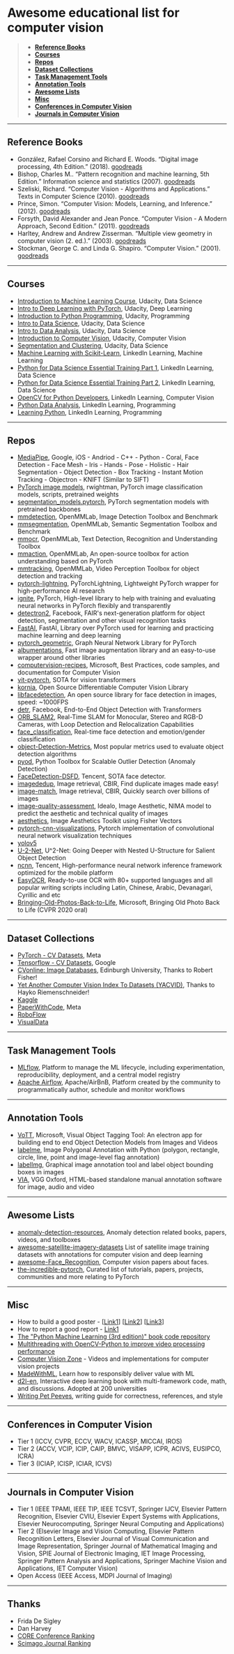 # Awesome educational list for computer vision
> * **[Reference Books](https://github.com/mawady/Awesome_CV#Reference-Books)**
> * **[Courses](https://github.com/mawady/Awesome_CV#Courses)**
> * **[Repos](https://github.com/mawady/Awesome_CV#Repos)**
> * **[Dataset Collections](https://github.com/mawady/Awesome_CV#Dataset-Collections)**
> * **[Task Management Tools](https://github.com/mawady/Awesome_CV#Task-Management-Tools)**
> * **[Annotation Tools](https://github.com/mawady/Awesome_CV#Annotation-Tools)**
> * **[Awesome Lists](https://github.com/mawady/Awesome_CV#Awesome-Lists)**
> * **[Misc](https://github.com/mawady/Awesome_CV#Misc)**
> * **[Conferences in Computer Vision](https://github.com/mawady/Awesome_CV#Conferences-in-Computer-Vision)**
> * **[Journals in Computer Vision](https://github.com/mawady/Awesome_CV#Journals-in-Computer-Vision)**
---

## Reference Books
- González, Rafael Corsino and Richard E. Woods. “Digital image processing, 4th Edition.” (2018). [goodreads](https://www.goodreads.com/book/show/42937189-digital-image-processing)
- Bishop, Charles M.. “Pattern recognition and machine learning, 5th Edition.” Information science and statistics (2007). [goodreads](https://www.goodreads.com/book/show/37572203-pattern-recognition-and-machine-learning)
- Szeliski, Richard. “Computer Vision - Algorithms and Applications.” Texts in Computer Science (2010). [goodreads](https://www.goodreads.com/book/show/9494221-computer-vision)
- Prince, Simon. “Computer Vision: Models, Learning, and Inference.” (2012). [goodreads](https://www.goodreads.com/book/show/15792261-computer-vision)
- Forsyth, David Alexander and Jean Ponce. “Computer Vision - A Modern Approach, Second Edition.” (2011). [goodreads](https://www.goodreads.com/book/show/14857613-computer-vision)
- Harltey, Andrew and Andrew Zisserman. “Multiple view geometry in computer vision (2. ed.).” (2003). [goodreads](https://www.goodreads.com/book/show/89897.Multiple_View_Geometry_in_Computer_Vision)
- Stockman, George C. and Linda G. Shapiro. “Computer Vision.” (2001). [goodreads](https://www.goodreads.com/book/show/19371156-computer-vision)

---

## Courses
- [Introduction to Machine Learning Course](https://www.udacity.com/course/intro-to-machine-learning--ud120), Udacity, Data Science
- [Intro to Deep Learning with PyTorch](https://www.udacity.com/course/deep-learning-pytorch--ud188), Udacity, Deep Learning
- [Introduction to Python Programming](https://www.udacity.com/course/introduction-to-python--ud1110), Udacity, Programming
- [Intro to Data Science](https://www.udacity.com/courses/ud359), Udacity, Data Science 
- [Intro to Data Analysis](https://www.udacity.com/courses/ud170), Udacity, Data Science
- [Introduction to Computer Vision](https://www.udacity.com/courses/ud810), Udacity, Computer Vision
- [Segmentation and Clustering](https://www.udacity.com/course/segmentation-and-clustering--ud981), Udacity, Data Science
- [Machine Learning with Scikit-Learn](https://www.linkedin.com/learning/machine-learning-with-scikit-learn), LinkedIn Learning, Machine Learning
- [Python for Data Science Essential Training Part 1](https://www.linkedin.com/learning/python-for-data-science-essential-training-part-1), LinkedIn Learning, Data Science 
- [Python for Data Science Essential Training Part 2](https://www.linkedin.com/learning/python-for-data-science-essential-training-part-2), LinkedIn Learning, Data Science
- [OpenCV for Python Developers](https://www.linkedin.com/learning/opencv-for-python-developers), LinkedIn Learning, Computer Vision
- [Python Data Analysis](https://www.linkedin.com/learning/python-data-analysis-2), LinkedIn Learning, Programming
- [Learning Python](https://www.linkedin.com/learning/learning-python), LinkedIn Learning, Programming

---

## Repos
- [MediaPipe](https://github.com/google/mediapipe), Google, iOS - Andriod - C++ - Python - Coral, Face Detection - Face Mesh - Iris - Hands - Pose - Holistic - Hair Segmentation - Object Detection - Box Tracking	- Instant Motion Tracking	- Objectron - KNIFT (Similar to SIFT)
- [PyTorch image models](https://github.com/rwightman/pytorch-image-models), rwightman, PyTorch image classification models, scripts, pretrained weights
- [segmentation_models.pytorch](https://github.com/qubvel/segmentation_models.pytorch), PyTorch segmentation models with pretrained backbones
- [mmdetection](https://github.com/open-mmlab/mmdetection), OpenMMLab, Image Detection Toolbox and Benchmark
- [mmsegmentation](https://github.com/open-mmlab/mmsegmentation), OpenMMLab, Semantic Segmentation Toolbox and Benchmark
- [mmocr](https://github.com/open-mmlab/mmocr), OpenMMLab, Text Detection, Recognition and Understanding Toolbox
- [mmaction](https://github.com/open-mmlab/mmaction), OpenMMLab, An open-source toolbox for action understanding based on PyTorch
- [mmtracking](https://github.com/open-mmlab/mmtracking), OpenMMLab, Video Perception Toolbox for object detection and tracking
- [pytorch-lightning](https://github.com/PyTorchLightning/pytorch-lightning), PyTorchLightning, Lightweight PyTorch wrapper for high-performance AI research
- [ignite](https://github.com/pytorch/ignite), PyTorch, High-level library to help with training and evaluating neural networks in PyTorch flexibly and transparently
- [detectron2](https://github.com/facebookresearch/detectron2), Facebook, FAIR's next-generation platform for object detection, segmentation and other visual recognition tasks
- [FastAI](https://github.com/fastai/fastai), FastAI, Library over PyTorch used for learning and practicing machine learning and deep learning
- [pytorch_geometric](https://github.com/pyg-team/pytorch_geometric), Graph Neural Network Library for PyTorch
- [albumentations](https://github.com/albumentations-team/albumentations), Fast image augmentation library and an easy-to-use wrapper around other libraries
- [computervision-recipes](https://github.com/microsoft/computervision-recipes), Microsoft, Best Practices, code samples, and documentation for Computer Vision
- [vit-pytorch](https://github.com/lucidrains/vit-pytorch), SOTA for vision transformers
- [kornia](https://github.com/kornia/kornia), Open Source Differentiable Computer Vision Library
- [libfacedetection](https://github.com/ShiqiYu/libfacedetection), An open source library for face detection in images, speed: ~1000FPS
- [detr](https://github.com/facebookresearch/detr), Facebook, End-to-End Object Detection with Transformers
- [ORB_SLAM2](https://github.com/raulmur/ORB_SLAM2), Real-Time SLAM for Monocular, Stereo and RGB-D Cameras, with Loop Detection and Relocalization Capabilities
- [face_classification](https://github.com/oarriaga/face_classification), Real-time face detection and emotion/gender classification
- [object-Detection-Metrics](https://github.com/rafaelpadilla/Object-Detection-Metrics), Most popular metrics used to evaluate object detection algorithms
- [pyod](https://github.com/yzhao062/pyod), Python Toolbox for Scalable Outlier Detection (Anomaly Detection)
- [FaceDetection-DSFD](https://github.com/Tencent/FaceDetection-DSFD), Tencent, SOTA face detector.
- [imagededup](https://github.com/idealo/imagededup), Image retrieval, CBIR, Find duplicate images made easy!
- [image-match](https://github.com/ProvenanceLabs/image-match), Image retrieval, CBIR, Quickly search over billions of images
- [image-quality-assessment](https://github.com/idealo/image-quality-assessment), Idealo, Image Aesthetic, NIMA model to predict the aesthetic and technical quality of images
- [aesthetics](https://github.com/ylogx/aesthetics), Image Aesthetics Toolkit using Fisher Vectors
- [pytorch-cnn-visualizations](https://github.com/utkuozbulak/pytorch-cnn-visualizations), Pytorch implementation of convolutional neural network visualization techniques
- [yolov5](https://github.com/ultralytics/yolov5)
- [U-2-Net](https://github.com/xuebinqin/U-2-Net), U^2-Net: Going Deeper with Nested U-Structure for Salient Object Detection
- [ncnn](https://github.com/Tencent/ncnn), Tencent, High-performance neural network inference framework optimized for the mobile platform
- [EasyOCR](https://github.com/JaidedAI/EasyOCR), Ready-to-use OCR with 80+ supported languages and all popular writing scripts including Latin, Chinese, Arabic, Devanagari, Cyrillic and etc
- [Bringing-Old-Photos-Back-to-Life](https://github.com/microsoft/Bringing-Old-Photos-Back-to-Life), Microsoft, Bringing Old Photo Back to Life (CVPR 2020 oral)

---

## Dataset Collections
- [PyTorch - CV Datasets](https://pytorch.org/vision/stable/datasets.html), Meta
- [Tensorflow - CV Datasets](https://www.tensorflow.org/datasets/catalog/overview#image), Google
- [CVonline: Image Databases](https://homepages.inf.ed.ac.uk/rbf/CVonline/Imagedbase.htm), Edinburgh University, Thanks to Robert Fisher!
- [Yet Another Computer Vision Index To Datasets (YACVID)](http://yacvid.hayko.at), Thanks to Hayko Riemenschneider!
- [Kaggle](https://www.kaggle.com/datasets?tags=13207-Computer+Vision)
- [PaperWithCode](https://paperswithcode.com/area/computer-vision), Meta
- [RoboFlow](https://public.roboflow.com)
- [VisualData](https://visualdata.io/discovery)

---

## Task Management Tools
- [MLflow](https://mlflow.org), Platform to manage the ML lifecycle, including experimentation, reproducibility, deployment, and a central model registry
- [Apache Airflow](https://airflow.apache.org), Apache/AirBnB, Platform created by the community to programmatically author, schedule and monitor workflows

---

## Annotation Tools
- [VoTT](https://github.com/microsoft/VoTT), Microsoft, Visual Object Tagging Tool: An electron app for building end to end Object Detection Models from Images and Videos
- [labelme](https://github.com/wkentaro/labelme), Image Polygonal Annotation with Python (polygon, rectangle, circle, line, point and image-level flag annotation)
- [labelImg](https://github.com/tzutalin/labelImg), Graphical image annotation tool and label object bounding boxes in images
- [VIA](https://www.robots.ox.ac.uk/~vgg/software/via/), VGG Oxford, HTML-based standalone manual annotation software for image, audio and video


---

## Awesome Lists
- [anomaly-detection-resources](https://github.com/yzhao062/anomaly-detection-resources), Anomaly detection related books, papers, videos, and toolboxes
- [awesome-satellite-imagery-datasets](https://github.com/chrieke/awesome-satellite-imagery-datasets) List of satellite image training datasets with annotations for computer vision and deep learning
- [awesome-Face_Recognition](https://github.com/ChanChiChoi/awesome-Face_Recognition), Computer vision papers about faces.
- [the-incredible-pytorch](https://github.com/ritchieng/the-incredible-pytorch), Curated list of tutorials, papers, projects, communities and more relating to PyTorch


---

## Misc

- How to build a good poster - [[Link1](https://urc.ucdavis.edu/sites/g/files/dgvnsk3561/files/local_resources/documents/pdf_documents/How_To_Make_an_Effective_Poster2.pdf)] [[Link2](https://www.animateyour.science/post/How-to-design-an-award-winning-conference-poster)] [[Link3](https://www.jamiebgall.co.uk/post/powerful-posters)]
- How to report a good report - [Link1](https://www.dur.ac.uk/resources/academic.office/academic_registrar/report_writing_guidance.pdf)
- [The "Python Machine Learning (3rd edition)" book code repository](https://github.com/rasbt/python-machine-learning-book-3rd-edition)
- [Multithreading with OpenCV-Python to improve video processing performance](https://nrsyed.com/2018/07/05/multithreading-with-opencv-python-to-improve-video-processing-performance/)
- [Computer Vision Zone](https://www.computervision.zone/) - Videos and implementations for computer vision projects
- [MadeWithML](https://github.com/GokuMohandas/MadeWithML), Learn how to responsibly deliver value with ML
- [d2l-en](https://github.com/d2l-ai/d2l-en), Interactive deep learning book with multi-framework code, math, and discussions. Adopted at 200 universities
- [Writing Pet Peeves](https://www.cs.ubc.ca/~tmm/writing.htmt), writing guide for correctness, references, and style

---

## Conferences in Computer Vision
- Tier 1 (ICCV, CVPR, ECCV, WACV, ICASSP, MICCAI, IROS)
- Tier 2 (ACCV, VCIP, ICIP, CAIP, BMVC, VISAPP, ICPR, ACIVS, EUSIPCO, ICRA)
- Tier 3 (ICIAP, ICISP, ICIAR, ICVS)

---

## Journals in Computer Vision
- Tier 1 (IEEE TPAMI, IEEE TIP, IEEE TCSVT, Springer IJCV, Elsevier Pattern Recognition, Elsevier CVIU, Elsevier Expert Systems with Applications, Elsevier Neurocomputing, Springer Neural Computing and Applications)
- Tier 2 (Elsevier Image and Vision Computing, Elsevier Pattern Recognition Letters, Elsevier Journal of Visual Communication and Image Representation, Springer Journal of Mathematical Imaging and Vision, SPIE Journal of Electronic Imaging, IET Image Processing, Springer Pattern Analysis and Applications, Springer Machine Vision and Applications, IET Computer Vision)
- Open Access (IEEE Access, MDPI Journal of Imaging)

---

## Thanks
- Frida De Sigley
- Dan Harvey
- [CORE Conference Ranking](http://portal.core.edu.au/conf-ranks/)
- [Scimago Journal Ranking](https://www.scimagojr.com/journalrank.php)
